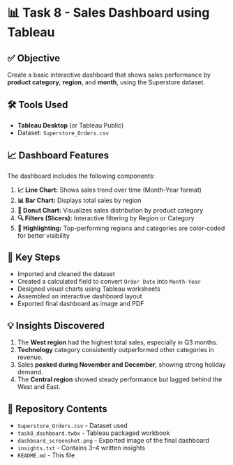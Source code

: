 # 📊 Task 8 - Sales Dashboard using Tableau

## ✅ Objective
Create a basic interactive dashboard that shows sales performance by **product category**, **region**, and **month**, using the Superstore dataset.

## 🛠 Tools Used
- **Tableau Desktop** (or Tableau Public)
- Dataset: `Superstore_Orders.csv`

## 📈 Dashboard Features
The dashboard includes the following components:

1. **📈 Line Chart:** Shows sales trend over time (Month-Year format)
2. **📊 Bar Chart:** Displays total sales by region
3. **🍩 Donut Chart:** Visualizes sales distribution by product category
4. **🔍 Filters (Slicers):** Interactive filtering by Region or Category
5. **🎨 Highlighting:** Top-performing regions and categories are color-coded for better visibility

## 📌 Key Steps
- Imported and cleaned the dataset
- Created a calculated field to convert `Order Date` into `Month-Year`
- Designed visual charts using Tableau worksheets
- Assembled an interactive dashboard layout
- Exported final dashboard as image and PDF

## 💡 Insights Discovered
1. The **West region** had the highest total sales, especially in Q3 months.
2. **Technology** category consistently outperformed other categories in revenue.
3. Sales **peaked during November and December**, showing strong holiday demand.
4. The **Central region** showed steady performance but lagged behind the West and East.

## 📁 Repository Contents
- `Superstore_Orders.csv` - Dataset used
- `task8_dashboard.twbx` - Tableau packaged workbook
- `dashboard_screenshot.png` - Exported image of the final dashboard
- `insights.txt` - Contains 3–4 written insights
- `README.md` - This file
